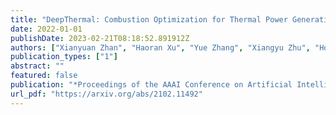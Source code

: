 ```yaml
---
title: "DeepThermal: Combustion Optimization for Thermal Power Generating Units Using Offline Reinforcement Learning"
date: 2022-01-01
publishDate: 2023-02-21T08:18:52.891912Z
authors: ["Xianyuan Zhan", "Haoran Xu", "Yue Zhang", "Xiangyu Zhu", "Honglei Yin", "Yu Zheng"]
publication_types: ["1"]
abstract: ""
featured: false
publication: "*Proceedings of the AAAI Conference on Artificial Intelligence*"
url_pdf: "https://arxiv.org/abs/2102.11492"
---
```


